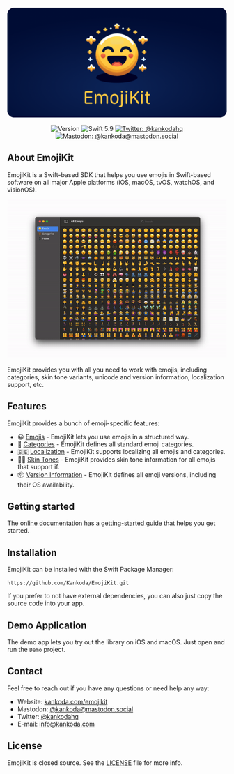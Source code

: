 <p align="center">
    <img src ="Resources/Logo_GitHub.png" alt="EmojiKit Logo" title="EmojiKit" />
</p>

<p align="center">
    <img src="https://img.shields.io/github/v/release/Kankoda/EmojiKit?color=%2300550&sort=semver" alt="Version" />
    <img src="https://img.shields.io/badge/Swift-5.9-orange.svg" alt="Swift 5.9" />
    <a href="https://twitter.com/kankodahq"><img src="https://img.shields.io/twitter/url?label=Twitter&style=social&url=https%3A%2F%2Ftwitter.com%2Fkankodahq" alt="Twitter: @kankodahq" title="Twitter: @kankodahq" /></a>
    <a href="https://mastodon.social/@kankoda"><img src="https://img.shields.io/mastodon/follow/110888068770108814?domain=https%3A%2F%2Fmastodon.social&label=Mastodon&style=social" alt="Mastodon: @kankoda@mastodon.social" title="Mastodon: @kankoda@mastodon.social" /></a>
</p>



## About EmojiKit

EmojiKit is a Swift-based SDK that helps you use emojis in Swift-based software on all major Apple platforms (iOS, macOS, tvOS, watchOS, and visionOS).

<p align="center">
    <img src ="Resources/Demo.gif" width="650" />
</p>

EmojiKit provides you with all you need to work with emojis, including categories, skin tone variants, unicode and version information, localization support, etc.



## Features

EmojiKit provides a bunch of emoji-specific features:

* 😀 [Emojis][Features] - EmojiKit lets you use emojis in a structured way.
* 🐻 [Categories][Features] - EmojiKit defines all standard emoji categories.
* 🇸🇪 [Localization][Features] - EmojiKit supports localizing all emojis and categories.
* 👍🏾 [Skin Tones][Features] - EmojiKit provides skin tone information for all emojis that support if.
* 📦 [Version Information][Features] - EmojiKit defines all emoji versions, including their OS availability.



## Getting started

The [online documentation][Documentation] has a [getting-started guide][Getting-Started] that helps you get started.



## Installation

EmojiKit can be installed with the Swift Package Manager:

```
https://github.com/Kankoda/EmojiKit.git
```

If you prefer to not have external dependencies, you can also just copy the source code into your app.



## Demo Application

The demo app lets you try out the library on iOS and macOS. Just open and run the `Demo` project.



## Contact

Feel free to reach out if you have any questions or need help any way:

* Website: [kankoda.com/emojikit][Website]
* Mastodon: [@kankoda@mastodon.social][Mastodon]
* Twitter: [@kankodahq][Twitter]
* E-mail: [info@kankoda.com][Email]



## License

EmojiKit is closed source. See the [LICENSE][License] file for more info.



[Email]: mailto:info@kankoda.com
[Website]: https://kankoda.com/emojikit
[Twitter]: https://twitter.com/kankodahq
[Mastodon]: https://mastodon.social/@kankoda
[Sponsors]: https://github.com/sponsors/danielsaidi

[Documentation]: https://kankoda.github.io/EmojiKit/documentation/emojikit/
[Getting-Started]: https://kankoda.github.io/EmojiKit/documentation/emojikit/getting-started
[License]: https://github.com/EmojiKit/EmojiKit/blob/main/LICENSE

[Features]: https://kankoda.github.io/EmojiKit/documentation/emojikit/features
